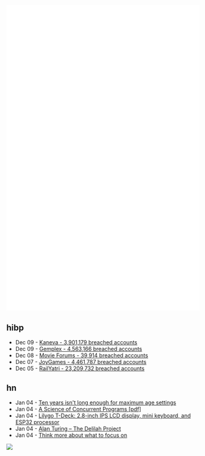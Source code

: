 ![Metrics](https://raw.githubusercontent.com/phixion/phixion/master/metrics.svg)

## hibp

<!--
for https://github.com/phixion/phixion/blob/main/.github/workflows/feeds.yml
-->
<!--START_SECTION:haveibeenpwnd-->
- Dec 09 - [Kaneva - 3,901,179 breached accounts](https://haveibeenpwned.com/PwnedWebsites#Kaneva)
- Dec 09 - [Gemplex - 4,563,166 breached accounts](https://haveibeenpwned.com/PwnedWebsites#Gemplex)
- Dec 08 - [Movie Forums - 39,914 breached accounts](https://haveibeenpwned.com/PwnedWebsites#MovieForums)
- Dec 07 - [JoyGames - 4,461,787 breached accounts](https://haveibeenpwned.com/PwnedWebsites#JoyGames)
- Dec 05 - [RailYatri - 23,209,732 breached accounts](https://haveibeenpwned.com/PwnedWebsites#RailYatri)
<!--END_SECTION:haveibeenpwnd-->

## hn

<!--
for https://github.com/phixion/phixion/blob/main/.github/workflows/feeds.yml
-->
<!--START_SECTION:hn-->
- Jan 04 - [Ten years isn't long enough for maximum age settings](https://utcc.utoronto.ca/~cks/space/blog/sysadmin/TenYearsNotLongEnough)
- Jan 04 - [A Science of Concurrent Programs [pdf]](https://lamport.azurewebsites.net/tla/science.pdf)
- Jan 04 - [Lilygo T-Deck: 2.8-inch IPS LCD display, mini keyboard, and ESP32 processor](https://www.lilygo.cc/products/t-deck)
- Jan 04 - [Alan Turing – The Delilah Project](https://www.bonhams.com/auction/28322/lot/45/turing-alan-the-delilah-project-the-papers-of-alan-turing-and-donald-bayley-relating-to-the-delilah-project/)
- Jan 04 - [Think more about what to focus on](https://www.henrikkarlsson.xyz/p/multi-armed-bandit)
<!--END_SECTION:hn-->

<!--
for https://yhype.me
-->
![](https://hit.yhype.me/github/profile?user_id=13013670)
